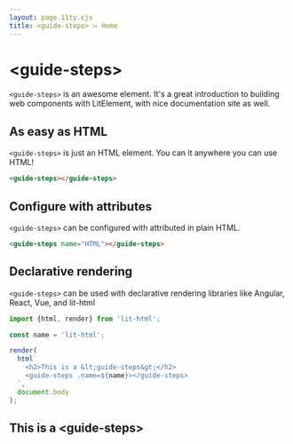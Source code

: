 ```yaml
---
layout: page.11ty.cjs
title: <guide-steps> ⌲ Home
---
```


# &lt;guide-steps>

`<guide-steps>` is an awesome element. It's a great introduction to building web components with LitElement, with nice documentation site as well.

## As easy as HTML

<section class="columns">
  <div>

`<guide-steps>` is just an HTML element. You can it anywhere you can use HTML!

```html
<guide-steps></guide-steps>
```

  </div>
  <div>

<guide-steps></guide-steps>

  </div>
</section>

## Configure with attributes

<section class="columns">
  <div>

`<guide-steps>` can be configured with attributed in plain HTML.

```html
<guide-steps name="HTML"></guide-steps>
```

  </div>
  <div>

<guide-steps name="HTML"></guide-steps>

  </div>
</section>

## Declarative rendering

<section class="columns">
  <div>

`<guide-steps>` can be used with declarative rendering libraries like Angular, React, Vue, and lit-html

```js
import {html, render} from 'lit-html';

const name = 'lit-html';

render(
  html`
    <h2>This is a &lt;guide-steps&gt;</h2>
    <guide-steps .name=${name}></guide-steps>
  `,
  document.body
);
```

  </div>
  <div>

<h2>This is a &lt;guide-steps&gt;</h2>
<tabs-element name="lit-html"></tabs-element>

  </div>
</section>
